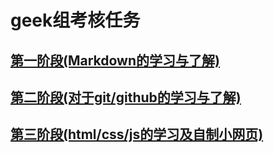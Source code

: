 # geek组考核任务
## [第一阶段(Markdown的学习与了解)](https://github.com/huangwei1313521/tasks/tree/%E7%AC%AC%E4%B8%80%E9%98%B6%E6%AE%B5%E8%80%83%E6%A0%B8)
## [第二阶段(对于git/github的学习与了解)](https://github.com/huangwei1313521/tasks/tree/%E7%AC%AC%E4%BA%8C%E9%98%B6%E6%AE%B5%E8%80%83%E6%A0%B8)
## [第三阶段(html/css/js的学习及自制小网页)](https://github.com/huangwei1313521/tasks/tree/%E7%AC%AC%E4%B8%89%E9%98%B6%E6%AE%B5%E8%80%83%E6%A0%B8)
